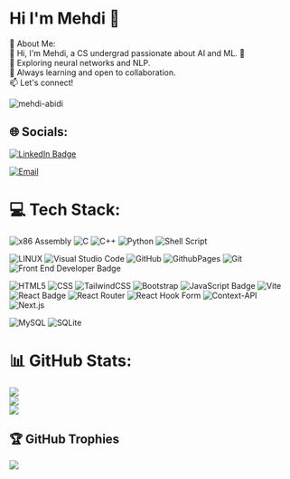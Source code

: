 # Hi I'm Mehdi 👋

💫 About Me:<br>
👋 Hi, I'm Mehdi, a CS undergrad passionate about AI and ML. 🚀<br>
🔭 Exploring neural networks and NLP.<br>
🌱 Always learning and open to collaboration.<br>
📫 Let's connect!

<p align="left"> <img src="https://komarev.com/ghpvc/?username=mehdi-abidi&label=Profile%20views&color=0e75b6&style=flat" alt="mehdi-abidi" /> </p>

## 🌐 Socials:
<p><a href="https://www.linkedin.com/in/mehdiiabidii/"><img src="https://img.shields.io/badge/-@mehdi-0077B5?style=flat-square&amp;labelColor=0077B5&amp;logo=LinkedIn&amp;link=https://www.linkedin.com/in/mehdiiabidii/" alt="LinkedIn Badge"></a></p>
<a href="mailto:mehdiali78666@gmail.com"><img src="https://img.shields.io/badge/Email-mehdiali78666@gmail.com-blue?style=flat-square&logo=gmail" alt="Email"/></a>


# 💻 Tech Stack:
![x86 Assembly](https://img.shields.io/badge/x86%20assembly-007ACC?style=for-the-badge&logo=assembly&logoColor=ffffff)
![C](https://img.shields.io/badge/c-%2300599C.svg?style=for-the-badge&logo=c&logoColor=white) 
![C++](https://img.shields.io/badge/c++-%2300599C.svg?style=for-the-badge&logo=c%2B%2B&logoColor=white) 
![Python](https://img.shields.io/badge/python-3670A0?style=for-the-badge&logo=python&logoColor=ffdd54) 
![Shell Script](https://img.shields.io/badge/shell_script-%23121011.svg?style=for-the-badge&logo=gnu-bash&logoColor=white)

![LINUX](https://img.shields.io/badge/Linux-FCC624?style=for-the-badge&logo=linux&logoColor=black) 
![Visual Studio Code](https://img.shields.io/badge/Visual%20Studio%20Code-0078d7.svg?style=for-the-badge&logo=visual-studio-code&logoColor=white) 
![GitHub](https://img.shields.io/badge/github-%23121011.svg?style=for-the-badge&logo=github&logoColor=white)
![GithubPages](https://img.shields.io/badge/github%20pages-121013?style=for-the-badge&logo=github&logoColor=white) 
![Git](https://img.shields.io/badge/git-%23F05033.svg?style=for-the-badge&logo=git&logoColor=white)
<img src="https://img.shields.io/badge/front%20end%20developer-%23FF4088.svg?style=for-the-badge&logo=frontenddev&logoColor=white" alt="Front End Developer Badge">

![HTML5](https://img.shields.io/badge/html5-%23E34F26.svg?style=for-the-badge&logo=html5&logoColor=white)
![CSS](https://img.shields.io/badge/css-%231572B6.svg?style=for-the-badge&logo=css3&logoColor=white)
![TailwindCSS](https://img.shields.io/badge/tailwindcss-%2338B2AC.svg?style=for-the-badge&logo=tailwind-css&logoColor=white)
![Bootstrap](https://img.shields.io/badge/bootstrap-%23563D7C.svg?style=for-the-badge&logo=bootstrap&logoColor=white)
<img src="https://img.shields.io/badge/javascript-%23323330.svg?style=for-the-badge&logo=javascript&logoColor=%23F7DF1E" alt="JavaScript Badge">
![Vite](https://img.shields.io/badge/vite-%23646CFF.svg?style=for-the-badge&logo=vite&logoColor=white)
<img src="https://img.shields.io/badge/react-%2361DAFB.svg?style=for-the-badge&logo=react&logoColor=black" alt="React Badge">
![React Router](https://img.shields.io/badge/React_Router-CA4245?style=for-the-badge&logo=react-router&logoColor=white)
![React Hook Form](https://img.shields.io/badge/React%20Hook%20Form-%23EC5990.svg?style=for-the-badge&logo=reacthookform&logoColor=white)
![Context-API](https://img.shields.io/badge/Context--Api-000000?style=for-the-badge&logo=react)
<img src="https://img.shields.io/badge/nextjs-%23000000.svg?style=for-the-badge&logo=next.js&logoColor=white" alt="Next.js">



![MySQL](https://img.shields.io/badge/mysql-%2300f.svg?style=for-the-badge&logo=mysql&logoColor=white) 
<img src="https://img.shields.io/badge/sqlite-%23003B57.svg?style=for-the-badge&logo=sqlite&logoColor=white" alt="SQLite">



# 📊 GitHub Stats:
![](https://github-readme-stats.vercel.app/api?username=Mehdi-Abidi&theme=vision-friendly-dark&hide_border=false&include_all_commits=false&count_private=false)<br/>
![](https://github-readme-streak-stats.herokuapp.com/?user=Mehdi-Abidi&theme=vision-friendly-dark&hide_border=false)<br/>
![](https://github-readme-stats.vercel.app/api/top-langs/?username=Mehdi-Abidi&theme=vision-friendly-dark&hide_border=false&include_all_commits=false&count_private=false&layout=compact)

## 🏆 GitHub Trophies
![](https://github-profile-trophy.vercel.app/?username=Mehdi-Abidi&theme=vision-friendly-dark&no-frame=false&no-bg=true&margin-w=4)

